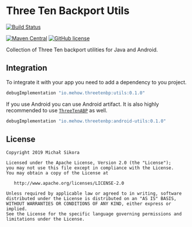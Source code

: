 # Three Ten Backport Utils

[![Build Status](https://app.bitrise.io/app/b9bf3ceccdac62c8/status.svg?token=gtUCD_ODAZoTGJWnD_1ExA&branch=master)](https://app.bitrise.io/app/b9bf3ceccdac62c8)

[![Maven Central](https://maven-badges.herokuapp.com/maven-central/io.mehow.threetenbp/utils/badge.svg)](https://search.maven.org/search?q=g:io.mehow.threetenbp)
[![GitHub license](https://img.shields.io/badge/license-Apache%20License%202.0-blue.svg?style=flat)](https://www.apache.org/licenses/LICENSE-2.0)

Collection of Three Ten backport utilities for Java and Android.

## Integration

To integrate it with your app you need to add a dependency to you project.

```groovy
debugImplementation "io.mehow.threetenbp:utils:0.1.0"
```

If you use Android you can use Android artifact. It is also highly recommended to use [`ThreeTenABP`](https://github.com/JakeWharton/ThreeTenABP) as well.

```groovy
debugImplementation "io.mehow.threetenbp:android-utils:0.1.0"
```

## License

    Copyright 2019 Michał Sikora

    Licensed under the Apache License, Version 2.0 (the "License");
    you may not use this file except in compliance with the License.
    You may obtain a copy of the License at

       http://www.apache.org/licenses/LICENSE-2.0

    Unless required by applicable law or agreed to in writing, software
    distributed under the License is distributed on an "AS IS" BASIS,
    WITHOUT WARRANTIES OR CONDITIONS OF ANY KIND, either express or implied.
    See the License for the specific language governing permissions and
    limitations under the License.

